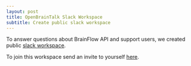 ```yaml
---
layout: post
title: OpenBrainTalk Slack Workspace
subtitle: Create public slack workspace
---
```


To answer questions about BrainFlow API and support users, we created public [slack workspace](https://openbraintalk.slack.com/).

To join this workspace send an invite to yourself [here](https://c6ber255cc.execute-api.eu-west-1.amazonaws.com/Express/).
